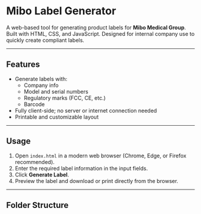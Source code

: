 # Mibo Label Generator

A web-based tool for generating product labels for **Mibo Medical Group**.  
Built with HTML, CSS, and JavaScript. Designed for internal company use to quickly create compliant labels.

---

## **Features**

- Generate labels with:
  - Company info
  - Model and serial numbers
  - Regulatory marks (FCC, CE, etc.)
  - Barcode
- Fully client-side; no server or internet connection needed
- Printable and customizable layout

---

## **Usage**

1. Open `index.html` in a modern web browser (Chrome, Edge, or Firefox recommended).
2. Enter the required label information in the input fields.
3. Click **Generate Label**.
4. Preview the label and download or print directly from the browser.

---

## **Folder Structure**
